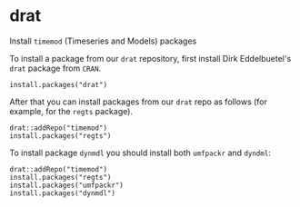 # drat

Install `timemod` (Timeseries and Models) packages 

To install a package from our ```drat``` repository, first install Dirk Eddelbuetel's ```drat``` package from ```CRAN```.

```
install.packages("drat")
```

After that you can install packages from our ```drat``` repo as follows (for example, for the `regts` package).
```
drat::addRepo("timemod")
install.packages("regts")
```

To install package `dynmdl` you should install both `umfpackr` and `dyndml`:
```
drat::addRepo("timemod")
install.packages("regts")
install.packages("umfpackr")
install.packages("dynmdl")
```
